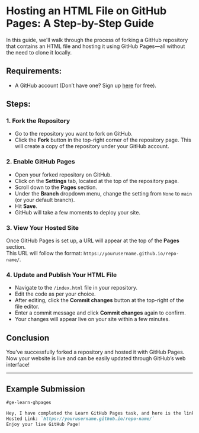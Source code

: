 # Hosting an HTML File on GitHub Pages: A Step-by-Step Guide

In this guide, we'll walk through the process of forking a GitHub repository that contains an HTML file and hosting it using GitHub Pages—all without the need to clone it locally.

## Requirements:
- A GitHub account (Don’t have one? Sign up [here](https://github.com/join) for free).

## Steps:

### 1. Fork the Repository
- Go to the repository you want to fork on GitHub.
- Click the **Fork** button in the top-right corner of the repository page. This will create a copy of the repository under your GitHub account.

### 2. Enable GitHub Pages
- Open your forked repository on GitHub.
- Click on the **Settings** tab, located at the top of the repository page.
- Scroll down to the **Pages** section.
- Under the **Branch** dropdown menu, change the setting from `None` to `main` (or your default branch).
- Hit **Save**.
- GitHub will take a few moments to deploy your site.

### 3. View Your Hosted Site
Once GitHub Pages is set up, a URL will appear at the top of the **Pages** section.  
This URL will follow the format: `https://yourusername.github.io/repo-name/`.

### 4. Update and Publish Your HTML File
- Navigate to the `/index.html` file in your repository.
- Edit the code as per your choice.
- After editing, click the **Commit changes** button at the top-right of the file editor.
- Enter a commit message and click **Commit changes** again to confirm.
- Your changes will appear live on your site within a few minutes.

## Conclusion
You’ve successfully forked a repository and hosted it with GitHub Pages. Now your website is live and can be easily updated through GitHub’s web interface!

---

## Example Submission

```markdown
#ge-learn-ghpages

Hey, I have completed the Learn GitHub Pages task, and here is the link to my hosted site:  
Hosted Link: `https://yourusername.github.io/repo-name/`  
Enjoy your live GitHub Page!

